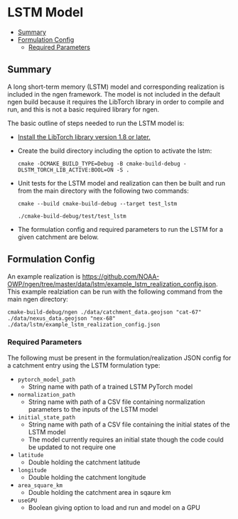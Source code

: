 # LSTM Model

* [Summary](#summary)
* [Formulation Config](#formulation-config)
    * [Required Parameters](#required-parameters)

## Summary

A long short-term memory (LSTM) model and corresponding realization is included in the ngen framework. The model is not included in the default ngen build because it requires the LibTorch library in order to compile and run, and this is not a basic required library for ngen. 

The basic outline of steps needed to run the LSTM model is:
  * [Install the LibTorch library version 1.8 or later.](https://pytorch.org/docs/stable/cpp_index.html)
  * Create the build directory including the option to activate the lstm: 
  
      `cmake -DCMAKE_BUILD_TYPE=Debug -B cmake-build-debug -DLSTM_TORCH_LIB_ACTIVE:BOOL=ON -S .`  
  
  * Unit tests for the LSTM model and realization can then be built and run from the main directory with the following two commands:
  
      `cmake --build cmake-build-debug --target test_lstm`  <br />
      
      `./cmake-build-debug/test/test_lstm`  
  
  * The formulation config and required parameters to run the LSTM for a given catchment are below.

## Formulation Config
An example realization is https://github.com/NOAA-OWP/ngen/tree/master/data/lstm/example_lstm_realization_config.json.
This example realziation can be run with the following command from the main ngen directory:  

`cmake-build-debug/ngen ./data/catchment_data.geojson "cat-67" ./data/nexus_data.geojson "nex-68" ./data/lstm/example_lstm_realization_config.json`

### Required Parameters
The following must be present in the formulation/realization JSON config for a catchment entry using the LSTM formulation type:
* `pytorch_model_path`
  * String name with path of a trained LSTM PyTorch model
* `normalization_path`
  * String name with path of a CSV file containing normalization parameters to the inputs of the LSTM model
* `initial_state_path`
  * String name with path of a CSV file containing the initial states of the LSTM model
  * The model currently requires an initial state though the code could be updated to not require one
* `latitude`
  * Double holding the catchment latitude
* `longitude`
  * Double holding the catchment longitude
* `area_square_km`
  * Double holding the catchment area in sqaure km
* `useGPU`
  * Boolean giving option to load and run and model on a GPU

